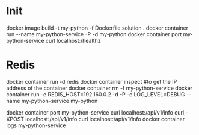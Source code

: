 # Init

docker image build -t my-python -f Dockerfile.solution .
docker container run --name my-python-service -P -d my-python
docker container port my-python-service
curl localhost:<port>/healthz 


# Redis
docker container run -d redis
docker container inspect <redis container name> #to get the IP address of the container
docker container rm -f my-python-service
docker container run -e REDIS_HOST=192.160.0.2 -d -P -e LOG_LEVEL=DEBUG --name  my-python-service my-python

docker container port my-python-service
curl localhost:<port>/api/v1/info
curl -XPOST localhost:<port>/api/v1/info
curl localhost:<port>/api/v1/info
docker container logs my-python-service
